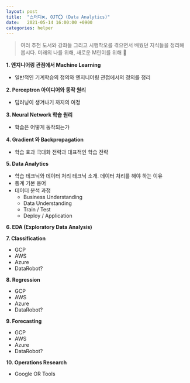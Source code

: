 ```yaml
---
layout: post
title:  "스터디❌, OJT⭕️ (Data Analytics)"
date:   2021-05-14 16:00:00 +0900
categories: helper
---
```


> 여러 추천 도서와 강좌들 그리고 시행착오를 겪으면서 배웠던 지식들을 정리해 봅시다. 미래의 나를 위해, 새로운 M린이를 위해 🥲


**1. 엔지니어링 관점에서 Machine Learning**

- 일반적인 기계학습의 정의와 엔지니어링 관점에서의 정의를 정리

**2. Perceptron 아이디어와 동작 원리**

- 딥러닝이 생겨나기 까지의 여정

**3. Neural Network 학습 원리**

- 학습은 어떻게 동작되는가

**4. Gradient 와 Backpropagation**

- 학습 효과 극대화 전락과 대표적인 학습 전략

**5. Data Analytics**

- 학습 테크닉와 데이터 처리 테크닉 소개. 데이터 처리를 해야 하는 이유
- 통계 기본 용어
- 데이터 분석 과정
  - Business Understanding
  - Data Understanding
  - Train / Test
  - Deploy / Application

**6. EDA (Exploratory Data Analysis)**

**7. Classification**

- GCP
- AWS
- Azure
- DataRobot?

**8. Regression**

- GCP
- AWS
- Azure
- DataRobot?

**9. Forecasting**

- GCP
- AWS
- Azure
- DataRobot?

**10. Operations Research**
- Google OR Tools